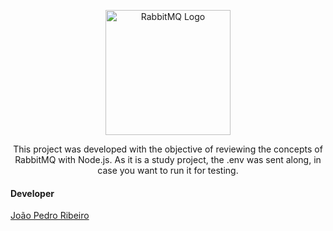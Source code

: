 <p align="center">
  <img src="https://www.rabbitmq.com/img/rabbitmq-logo-with-name.svg" width="200" alt="RabbitMQ Logo" />
</p>
<div align="center" >
  <p>This project was developed with the objective of reviewing the concepts of RabbitMQ with Node.js. As it is a study project, the .env was sent along, in case you want to run it for testing.<p>
</div>

<div align="left">
  <h4>Developer</h4>
  <a href="https://www.linkedin.com/in/joao-pr/">João Pedro Ribeiro</a>
</div>

